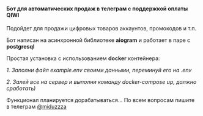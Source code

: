 #### Бот для автоматических продаж в телеграм с поддержкой оплаты QIWI

Подойдет для продажи цифровых товаров аккаунтов, промокодов и т.п.

Бот написан на асинхронной библиотеке **aiogram** и работает в паре с **postgresql**



Простая установка с использованием **docker** контейнера:

*1. Заполни файл example.env своими данными, переминуй его на .env*

*2. Залей все на сервер и выполни команду docker-compose up, должно сработать)*


Функционал планируется дорабатываться...
По всем вопросам пишите в телеграм [@miduzzza](https://t.me/miduzzza)
